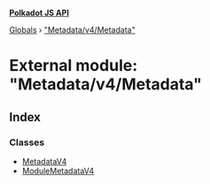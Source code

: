 **[Polkadot JS API](../README.md)**

[Globals](../globals.md) › [&quot;Metadata/v4/Metadata&quot;](_metadata_v4_metadata_.md)

# External module: "Metadata/v4/Metadata"

## Index

### Classes

* [MetadataV4](../classes/_metadata_v4_metadata_.metadatav4.md)
* [ModuleMetadataV4](../classes/_metadata_v4_metadata_.modulemetadatav4.md)